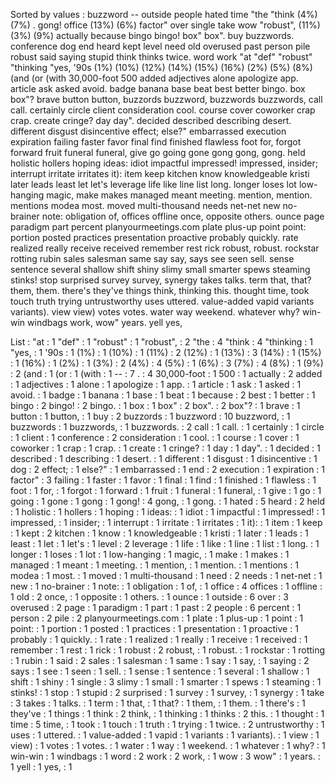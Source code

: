 Sorted by values :
buzzword -- outside people hated time "the "think (4%) (7%) . gong! office (13%) (6%) factor" over single take wow "robust", (11%) (3%) (9%) actually because bingo bingo! box" box". buy buzzwords. conference dog end heard kept level need old overused past person pile robust said saying stupid think thinks twice. word work "at "def" "robust" "thinking "yes, '90s (1%) (10%) (12%) (14%) (15%) (16%) (2%) (5%) (8%) (and (or (with 30,000-foot 500 added adjectives alone apologize app. article ask asked avoid. badge banana base beat best better bingo. box box"? brave button button, buzzords buzzword, buzzwords buzzwords, call call. certainly circle client consideration cool. course cover coworker crap crap. create cringe? day day". decided described describing desert. different disgust disincentive effect; else?" embarrassed execution expiration failing faster favor final find finished flawless foot for, forgot forward fruit funeral funeral, give go going gone gong gong, gong. held holistic hollers hoping ideas: idiot impactful impressed! impressed, insider; interrupt irritate irritates it): item keep kitchen know knowledgeable kristi later leads least let let's leverage life like line list long. longer loses lot low-hanging magic, make makes managed meant meeting. mention, mention. mentions modea most. moved multi-thousand needs net-net new no-brainer note: obligation of, offices offline once, opposite others. ounce page paradigm part percent planyourmeetings.com plate plus-up point point: portion posted practices presentation proactive probably quickly. rate realized really receive received remember rest rick robust, robust. rockstar rotting rubin sales salesman same say say, says see seen sell. sense sentence several shallow shift shiny slimy small smarter spews steaming stinks! stop surprised survey survey, synergy takes talks. term that, that? them, them. there's they've things think, thinking this. thought time, took touch truth trying untrustworthy uses uttered. value-added vapid variants variants). view view) votes votes. water way weekend. whatever why? win-win windbags work, wow" years. yell yes, 

List :
"at : 1
"def" : 1
"robust" : 1
"robust", : 2
"the : 4
"think : 4
"thinking : 1
"yes, : 1
'90s : 1
(1%) : 1
(10%) : 1
(11%) : 2
(12%) : 1
(13%) : 3
(14%) : 1
(15%) : 1
(16%) : 1
(2%) : 1
(3%) : 2
(4%) : 4
(5%) : 1
(6%) : 3
(7%) : 4
(8%) : 1
(9%) : 2
(and : 1
(or : 1
(with : 1
-- : 7
. : 4
30,000-foot : 1
500 : 1
actually : 2
added : 1
adjectives : 1
alone : 1
apologize : 1
app. : 1
article : 1
ask : 1
asked : 1
avoid. : 1
badge : 1
banana : 1
base : 1
beat : 1
because : 2
best : 1
better : 1
bingo : 2
bingo! : 2
bingo. : 1
box : 1
box" : 2
box". : 2
box"? : 1
brave : 1
button : 1
button, : 1
buy : 2
buzzords : 1
buzzword : 10
buzzword, : 1
buzzwords : 1
buzzwords, : 1
buzzwords. : 2
call : 1
call. : 1
certainly : 1
circle : 1
client : 1
conference : 2
consideration : 1
cool. : 1
course : 1
cover : 1
coworker : 1
crap : 1
crap. : 1
create : 1
cringe? : 1
day : 1
day". : 1
decided : 1
described : 1
describing : 1
desert. : 1
different : 1
disgust : 1
disincentive : 1
dog : 2
effect; : 1
else?" : 1
embarrassed : 1
end : 2
execution : 1
expiration : 1
factor" : 3
failing : 1
faster : 1
favor : 1
final : 1
find : 1
finished : 1
flawless : 1
foot : 1
for, : 1
forgot : 1
forward : 1
fruit : 1
funeral : 1
funeral, : 1
give : 1
go : 1
going : 1
gone : 1
gong : 1
gong! : 4
gong, : 1
gong. : 1
hated : 5
heard : 2
held : 1
holistic : 1
hollers : 1
hoping : 1
ideas: : 1
idiot : 1
impactful : 1
impressed! : 1
impressed, : 1
insider; : 1
interrupt : 1
irritate : 1
irritates : 1
it): : 1
item : 1
keep : 1
kept : 2
kitchen : 1
know : 1
knowledgeable : 1
kristi : 1
later : 1
leads : 1
least : 1
let : 1
let's : 1
level : 2
leverage : 1
life : 1
like : 1
line : 1
list : 1
long. : 1
longer : 1
loses : 1
lot : 1
low-hanging : 1
magic, : 1
make : 1
makes : 1
managed : 1
meant : 1
meeting. : 1
mention, : 1
mention. : 1
mentions : 1
modea : 1
most. : 1
moved : 1
multi-thousand : 1
need : 2
needs : 1
net-net : 1
new : 1
no-brainer : 1
note: : 1
obligation : 1
of, : 1
office : 4
offices : 1
offline : 1
old : 2
once, : 1
opposite : 1
others. : 1
ounce : 1
outside : 6
over : 3
overused : 2
page : 1
paradigm : 1
part : 1
past : 2
people : 6
percent : 1
person : 2
pile : 2
planyourmeetings.com : 1
plate : 1
plus-up : 1
point : 1
point: : 1
portion : 1
posted : 1
practices : 1
presentation : 1
proactive : 1
probably : 1
quickly. : 1
rate : 1
realized : 1
really : 1
receive : 1
received : 1
remember : 1
rest : 1
rick : 1
robust : 2
robust, : 1
robust. : 1
rockstar : 1
rotting : 1
rubin : 1
said : 2
sales : 1
salesman : 1
same : 1
say : 1
say, : 1
saying : 2
says : 1
see : 1
seen : 1
sell. : 1
sense : 1
sentence : 1
several : 1
shallow : 1
shift : 1
shiny : 1
single : 3
slimy : 1
small : 1
smarter : 1
spews : 1
steaming : 1
stinks! : 1
stop : 1
stupid : 2
surprised : 1
survey : 1
survey, : 1
synergy : 1
take : 3
takes : 1
talks. : 1
term : 1
that, : 1
that? : 1
them, : 1
them. : 1
there's : 1
they've : 1
things : 1
think : 2
think, : 1
thinking : 1
thinks : 2
this. : 1
thought : 1
time : 5
time, : 1
took : 1
touch : 1
truth : 1
trying : 1
twice. : 2
untrustworthy : 1
uses : 1
uttered. : 1
value-added : 1
vapid : 1
variants : 1
variants). : 1
view : 1
view) : 1
votes : 1
votes. : 1
water : 1
way : 1
weekend. : 1
whatever : 1
why? : 1
win-win : 1
windbags : 1
word : 2
work : 2
work, : 1
wow : 3
wow" : 1
years. : 1
yell : 1
yes, : 1
